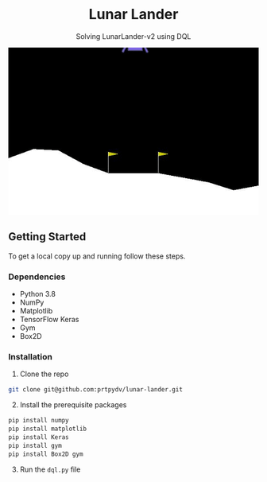 <br />
<p align="center">
  <h1 align="center">Lunar Lander</h3>
  <p align="center">
    Solving LunarLander-v2 using DQL
  
  </p>
</p>

![](https://github.com/prtpydv/lunar-lander/blob/main/gif/LunarLander-v2.gif)

## Getting Started

To get a local copy up and running follow these steps.

### Dependencies

* Python 3.8
* NumPy
* Matplotlib
* TensorFlow Keras 
* Gym 
* Box2D



### Installation

1. Clone the repo
```sh
git clone git@github.com:prtpydv/lunar-lander.git
```
2. Install the prerequisite packages

```sh
pip install numpy
pip install matplotlib
pip install Keras
pip install gym
pip install Box2D gym
``` 


3. Run the `dql.py` file 
